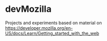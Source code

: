 # devMozilla
Projects and experiments based on material on https://developer.mozilla.org/en-US/docs/Learn/Getting_started_with_the_web
